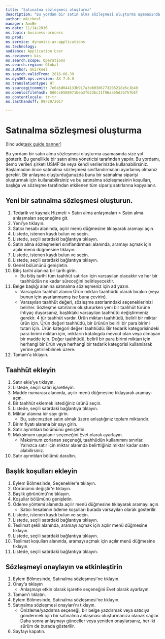 ```yaml
--- 
title: "Satınalma sözleşmesi oluşturma"
description: "Bu yordam bir satın alma sözleşmesi oluşturma aşamasında size yol gösterir."
author: mkirknel
manager: AnnBe
ms.date: 11/14/2016
ms.topic: business-process
ms.prod: 
ms.service: dynamics-ax-applications
ms.technology: 
audience: Application User
ms.reviewer: bis
ms.search.scope: Operations
ms.search.region: Global
ms.author: mkirknel
ms.search.validFrom: 2016-06-30
ms.dyn365.ops.version: AX 7.0.0
ms.translationtype: HT
ms.sourcegitcommit: 7e0a5d044133b917a3eb9386773205218e5c1b40
ms.openlocfilehash: 0d0cc6508071bea3f622bc21f06aa55d2b757b6f
ms.contentlocale: tr-tr
ms.lasthandoff: 09/29/2017

---
```

# <a name="create-a-purchase-agreement"></a>Satınalma sözleşmesi oluşturma

[!include[task guide banner](../../includes/task-guide-banner.md)]

Bu yordam bir satın alma sözleşmesi oluşturma aşamasında size yol gösterir. Bu genellikle bir satın alma yöneticisi tarafından yapılır. Bu yordamı, demo verileri şirketi USMF'de veya kendi verilerinizde kullanabilirsiniz. Başlamadan önce satınalma sözleşmesi sınıflandırmaları ayarlamış olmanız gerekir. Bir anlaşma oluşturduğunuzda bunu bir satınalma siparişi oluşturmak için kullanabilirsiniz ve bu satınalma sözleşmesinin koşulları, başlığa ve sözleşme tarafından etkilenen tüm sipariş satırlarına kopyalanır.


## <a name="create-a-new-purchase-agreement"></a>Yeni bir satınalma sözleşmesi oluşturun.
1. Tedarik ve kaynak Hizmeti > Satın alma anlaşmaları > Satın alma anlaşmaları seçeneğine git.
2. Yeni'ye tıklayın.
3. Satıcı hesabı alanında, açılır menü düğmesine tıklayarak aramayı açın.
4. Listede, istenen kaydı bulun ve seçin.
5. Listede, seçili satırdaki bağlantıya tıklayın.
6. Satın alma sözleşmeleri sınıflandırması alanında, aramayı açmak için açılır menü düğmesine tıklayın.
7. Listede, istenen kaydı bulun ve seçin.
8. Listede, seçili satırdaki bağlantıya tıklayın.
9. Genel bölümünü genişletin.
10. Bitiş tarihi alanına bir tarih girin.
    * Bu bitiş tarihi tüm taahhüt satırları için varsayılan olacaktır ve her bir taahhüdün ne kadar süreceğini belirleyecektir.  
11. Belge başlığı alanına satınalma sözleşmeniz için ad yazın.
    * Varsayılan taahhüt alanını Ürün miktarı taahhüdü olarak bırakın (veya bunun için ayarlanmamış ise buna çevirin).  
    * Varsayılan taahhüt değeri, sözleşme satırlarındaki seçeneklerinizi belirler. Sözleşme satırlarını oluştururken yeni bir taahhüt türüne ihtiyaç duyarsanız, başlıktaki varsayılan taahhütü değiştirmeniz gerekir.  4 tür taahhüt vardır. Ürün miktarı taahhüdü, belirli bir miktar ürün için. Ürün değeri taahhüdü, bir ürünün belirli bir para birimi tutarı için. Ürün kategori değeri taahhüdü: Bir tedarik kategorisindeki para birimi miktarı için, miktarın katalogda mevcut olan veya olmayan bir madde için. Değer taahhüdü, belirli bir para birimi miktarı için herhangi bir ürün veya herhangi bir tedarik kategorisi kullanılarak yerine getirilebilmek üzere.  
12. Tamam'a tıklayın.

## <a name="add-a-commitment"></a>Taahhüt ekleyin
1. Satır ekle'ye tıklayın.
2. Listede, seçili satırı işaretleyin.
3. Madde numarası alanında, açılır menü düğmesine tıklayarak aramayı açın.
4. Bir taahhüt eklemek istediğiniz ürünü seçin.
5. Listede, seçili satırdaki bağlantıya tıklayın.
6. Miktar alanına bir sayı girin.
    * Bu, satıcınızdan satın almak üzere anlaştığınız toplam miktarıdır.  
7. Birim fiyatı alanına bir sayı girin.
8. Satır ayrıntıları bölümünü genişletin.
9. Maksimum uygulanır seçeneğini Evet olarak ayarlayın.
    * Maksimum zorlanan seçeneği, taahhüdün kullanımını sınırlar. Yalnızca satır için miktar alanında belirttiğiniz miktar kadar satın alabilirsiniz.  
10. Satır ayrıntıları bölümü daraltın.

## <a name="add-header-conditions"></a>Başlık koşulları ekleyin
1. Eylem Bölmesinde, Seçenekler'e tıklayın.
2. Görünümü değiştir'e tıklayın.
3. Başlık görünümü'ne tıklayın.
4. Koşullar bölümünü genişletin.
5. Ödeme yöntemi alanında açılır menü düğmesine tıklayarak aramayı açın.
    * Satıcı hesabının ödeme koşulları burada varsayılan olarak gösterilir.       
6. Listede, istenen kaydı bulun ve seçin.
7. Listede, seçili satırdaki bağlantıya tıklayın.
8. Teslimat şekli alanında, aramayı açmak için açılır menü düğmesine tıklayın.
9. Listede, seçili satırdaki bağlantıya tıklayın.
10. Teslimat koşulları alanında, aramayı açmak için açılır menü düğmesine tıklayın.
11. Listede, seçili satırdaki bağlantıya tıklayın.

## <a name="confirm-and-activate-the-agreement"></a>Sözleşmeyi onaylayın ve etkinleştirin
1. Eylem Bölmesinde, Satınalma sözleşmesi'ne tıklayın.
2. Onay'a tıklayın
    * Anlaşmayı etkin olarak işaretle seçeneğini Evet olarak ayarlayın.  
3. Tamam'ı tıklatın.
4. Eylem Bölmesinde, Satınalma sözleşmesi'ne tıklayın.
5. Satınalma sözleşmesi onayları'nı tıklayın.
    * Önizleme/yazdırma seçeneği, bir belge yazdırmak veya satıcıya göndermek için bir satınalma anlaşması oluşturmanıza olanak sağlar. Daha sonra anlaşmayı günceller veya yeniden onaylarsanız, her iki sürüm de burada gösterilir.  
6. Sayfayı kapatın.


